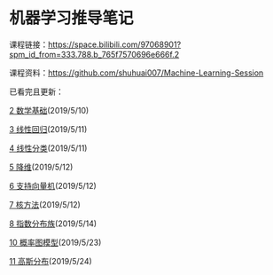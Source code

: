 # 机器学习推导笔记
课程链接：https://space.bilibili.com/97068901?spm_id_from=333.788.b_765f7570696e666f.2

课程资料：https://github.com/shuhuai007/Machine-Learning-Session

已看完且更新：

[2 数学基础](https://www.bilibili.com/video/av32905863)(2019/5/10)

[3 线性回归](https://www.bilibili.com/video/av31989606)(2019/5/11)

[4 线性分类](https://www.bilibili.com/video/av33101528)(2019/5/11)

[5 降维](https://www.bilibili.com/video/av32709936)(2019/5/12)

[6 支持向量机](https://www.bilibili.com/video/av28186618)(2019/5/12)

[7 核方法](https://www.bilibili.com/video/av34731384)(2019/5/12)

[8 指数分布族](https://www.bilibili.com/video/av33360526)(2019/5/14)

[10 概率图模型](https://www.bilibili.com/video/av33545406)(2019/5/23)

[11 高斯分布](https://www.bilibili.com/video/av35183585)(2019/5/24)